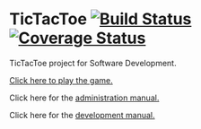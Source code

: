 # TicTacToe [![Build Status](https://travis-ci.org/NerdirMedSkapgerdir/TicTacToe.svg?branch=master)](https://travis-ci.org/NerdirMedSkapgerdir/TicTacToe) [![Coverage Status](https://coveralls.io/repos/NerdirMedSkapgerdir/TicTacToe/badge.png?branch=master)](https://coveralls.io/r/NerdirMedSkapgerdir/TicTacToe?branch=master)

TicTacToe project for Software Development.

[Click here to play the game.](http://nerdir.herokuapp.com/)

Click here for the [administration manual.](manuals/admin_manual.md)

Click here for the [development manual.](manuals/dev_manual.md)
